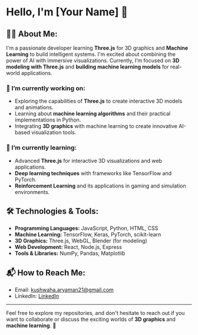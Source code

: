 # Hello, I'm [Your Name] 👋

## 👨‍💻 About Me:
I'm a passionate developer learning **Three.js** for 3D graphics and **Machine Learning** to build intelligent systems. I'm excited about combining the power of AI with immersive visualizations. Currently, I’m focused on **3D modeling with Three.js** and **building machine learning models** for real-world applications.

### 🔭 I’m currently working on:
- Exploring the capabilities of **Three.js** to create interactive 3D models and animations.
- Learning about **machine learning algorithms** and their practical implementations in Python.
- Integrating **3D graphics** with machine learning to create innovative AI-based visualization tools.

### 🌱 I’m currently learning:
- Advanced **Three.js** for interactive 3D visualizations and web applications.
- **Deep learning techniques** with frameworks like TensorFlow and PyTorch.
- **Reinforcement Learning** and its applications in gaming and simulation environments.

## 🛠️ Technologies & Tools:
- **Programming Languages:** JavaScript, Python, HTML, CSS
- **Machine Learning:** TensorFlow, Keras, PyTorch, scikit-learn
- **3D Graphics:** Three.js, WebGL, Blender (for modeling)
- **Web Development:** React, Node.js, Express
- **Tools & Libraries:** NumPy, Pandas, Matplotlib


## 📬 How to Reach Me:
- Email: [kushwaha.aryaman21@gmail.com](mailto:kushwaha.aryaman21@gmail.com)
- LinkedIn: [LinkedIn](https://www.linkedin.com/in/aryaman-kushwaha-b60b2028a/)
  
---

Feel free to explore my repositories, and don't hesitate to reach out if you want to collaborate or discuss the exciting worlds of **3D graphics** and **machine learning**. 🚀
